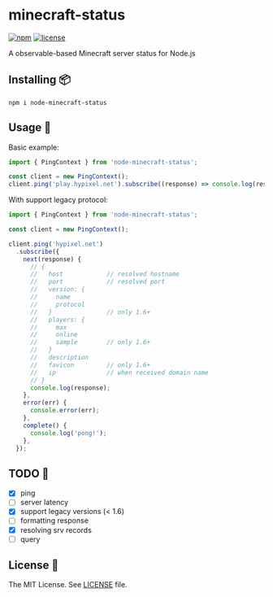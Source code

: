
# minecraft-status

[![npm](https://shields.io/npm/v/node-minecraft-status)](https://www.npmjs.com/package/node-minecraft-status)
[![license](https://shields.io/npm/l/node-minecraft-status)](LICENSE)

A observable-based Minecraft server status for Node.js

## Installing :package:

`npm i node-minecraft-status`

## Usage :rocket:

Basic example:

```typescript
import { PingContext } from 'node-minecraft-status';

const client = new PingContext();
client.ping('play.hypixel.net').subscribe((response) => console.log(response));
```

With support legacy protocol:

```typescript
import { PingContext } from 'node-minecraft-status';

const client = new PingContext();

client.ping('hypixel.net')
  .subscribe({
    next(response) {
      // {
      //   host            // resolved hostname
      //   port            // resolved port
      //   version: {
      //     name
      //     protocol
      //   }               // only 1.6+
      //   players: {
      //     max
      //     online
      //     sample        // only 1.6+
      //   }
      //   description
      //   favicon         // only 1.6+
      //   ip              // when received domain name
      // }
      console.log(response);
    },
    error(err) {
      console.error(err);
    },
    complete() {
      console.log('pong!');
    },
  });
```

## TODO :memo:

- [x] ping
- [ ] server latency
- [x] support legacy versions (< 1.6)
- [ ] formatting response
- [x] resolving srv records
- [ ] query

## License :page_with_curl:

The MIT License. See [LICENSE](LICENSE) file.
